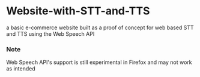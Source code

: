 # Website-with-STT-and-TTS
a basic e-commerce website built as a proof of concept for web based STT and TTS using the Web Speech API

### Note
Web Speech API's support is still experimental in Firefox and may not work as intended
